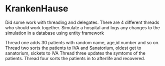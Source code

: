 # KrankenHause
Did some work with threading and delegates. There are 4 different threads who should work together. Simulate a hospital and logs any changes to the simulation in a database using entity framework

Thread one adds 30 patients with random name, age,id number and so on.
Thread two sorts the patients to IVA and Sanatorium, oldest get to sanatorium, sickets to IVA
Thread three updates the symtoms of the patients.
Thread four sorts the patients in to afterlife and recovered.

